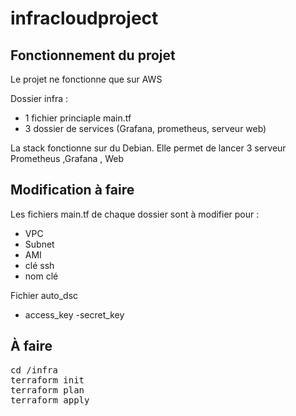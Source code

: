 # infracloudproject

## Fonctionnement du projet 

Le projet ne fonctionne que sur AWS

Dossier infra :
- 1 fichier princiaple main.tf
- 3 dossier de services (Grafana, prometheus, serveur web)

La stack fonctionne sur du Debian. Elle permet de lancer 3 serveur Prometheus ,Grafana , Web

## Modification à faire
Les fichiers main.tf de chaque dossier sont à modifier pour :
- VPC
- Subnet
- AMI
- clé ssh
- nom clé

Fichier auto_dsc
- access_key
-secret_key

## À faire 
<pre>
cd /infra
terraform init
terraform plan
terraform apply
</pre>
